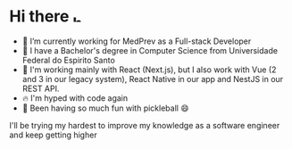 # Hi there <img src="https://user-images.githubusercontent.com/1303154/88677602-1635ba80-d120-11ea-84d8-d263ba5fc3c0.gif" width="14px" alt="hi">


- 🌱 I’m currently working for MedPrev as a Full-stack Developer
- 🙏 I have a Bachelor's degree in Computer Science from Universidade Federal do Espirito Santo
- 🚀 I'm working mainly with React (Next.js), but I also work with Vue (2 and 3 in our legacy system), React Native in our app and NestJS in our REST API.
- 🔥 I'm hyped with code again
- 🎉 Been having so much fun with pickleball 😄

 I'll be trying my hardest to improve my knowledge as a software engineer and keep getting higher
